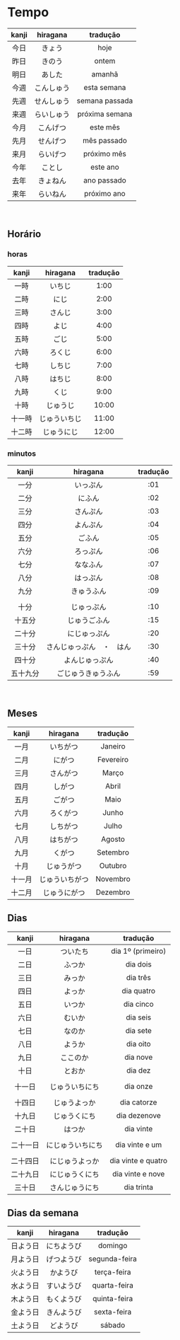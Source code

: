 # Tempo

| kanji | hiragana | tradução |
|:---:|:---:|:---:|
| 今日 | きょう | hoje |
| 昨日 | きのう | ontem |
| 明日 | あした | amanhã |
| 今週 | こんしゅう | esta semana |
| 先週 | せんしゅう | semana passada |
| 来週 | らいしゅう | próxima semana |
| 今月 | こんげつ | este mês |
| 先月 | せんげつ | mês passado |
| 来月 | らいげつ | próximo mês |
| 今年 | ことし | este ano |
| 去年 | きょねん | ano passado |
| 来年 | らいねん | próximo ano |

<br>


## Horário
### horas

| kanji | hiragana | tradução |
|:---:|:---:|:---:|
| 一時 | いちじ | 1:00 |
| 二時 | にじ | 2:00 |
| 三時 | さんじ | 3:00 |
| 四時 | よじ | 4:00 |
| 五時 | ごじ | 5:00 |
| 六時 | ろくじ | 6:00 |
| 七時 | しちじ | 7:00 |
| 八時 | はちじ | 8:00 |
| 九時 | くじ | 9:00 |
| 十時 | じゅうじ | 10:00 |
| 十一時 | じゅういちじ | 11:00 |
| 十二時 | じゅうにじ | 12:00 |


### minutos

| kanji | hiragana | tradução |
|:---:|:---:|:---:|
| 一分 | いっぷん | :01 |
| 二分 | にふん | :02 |
| 三分 | さんぷん | :03 |
| 四分 | よんぷん | :04 |
| 五分 | ごふん | :05 |
| 六分 | ろっぷん | :06 |
| 七分 | ななふん | :07 |
| 八分 | はっぷん | :08 |
| 九分 | きゅうふん | :09 |
|  |  |  |
| 十分 | じゅっぷん | :10 |
| 十五分 | じゅうごふん | :15 |
| 二十分 | にじゅっぷん | :20 |
| 三十分 | さんじゅっぷん　・　はん | :30 |
| 四十分 | よんじゅっぷん | :40 |
| 五十九分 | ごじゅうきゅうふん | :59 |

<br>


## Meses

| kanji | hiragana | tradução |
|:---:|:---:|:---:|
| 一月 | いちがつ | Janeiro |
| 二月 | にがつ | Fevereiro |
| 三月 | さんがつ | Março |
| 四月 | しがつ | Abril |
| 五月 | ごがつ | Maio |
| 六月 | ろくがつ | Junho |
| 七月 | しちがつ | Julho |
| 八月 | はちがつ | Agosto |
| 九月 | くがつ | Setembro |
| 十月 | じゅうがつ | Outubro |
| 十一月 | じゅういちがつ | Novembro |
| 十二月 | じゅうにがつ | Dezembro |


## Dias

| kanji | hiragana | tradução |
|:---:|:---:|:---:|
| 一日 | ついたち | dia 1º (primeiro) |
| 二日 | ふつか | dia dois |
| 三日 | みっか | dia três |
| 四日 | よっか | dia quatro |
| 五日 | いつか | dia cinco |
| 六日 | むいか | dia seis |
| 七日 | なのか | dia sete |
| 八日 | ようか | dia oito |
| 九日 | ここのか | dia nove |
| 十日 | とおか | dia dez |
|  |  |  |
| 十一日 | じゅういちにち | dia onze |
|  |  |  |
| 十四日 | じゅうよっか | dia catorze |
| 十九日 | じゅうくにち | dia dezenove |
| 二十日 | はつか | dia vinte |
|  |  |  |
| 二十一日 | にじゅういちにち | dia vinte e um |
|  |  |  |
| 二十四日 | にじゅうよっか | dia vinte e quatro |
| 二十九日 | にじゅうくにち | dia vinte e nove |
| 三十日 | さんじゅうにち | dia trinta |



## Dias da semana

| kanji | hiragana | tradução |
|:---:|:---:|:---:|
| 日よう日 | にちようび | domingo |
| 月よう日 | げつようび | segunda-feira |
| 火よう日 | かようび | terça-feira |
| 水よう日 | すいようび | quarta-feira |
| 木よう日 | もくようび | quinta-feira |
| 金よう日 | きんようび | sexta-feira |
| 土よう日 | どようび | sábado |